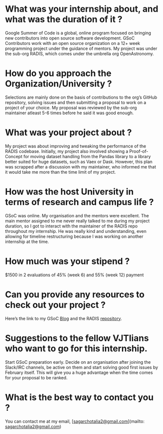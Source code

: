 # What was your internship about, and what was the duration of it ?

Google Summer of Code is a global, online program focused on bringing new contributors into open source software development. GSoC Contributors work with an open source organization on a 12+ week programming project under the guidance of mentors. My project was under the sub-org RADIS, which comes under the umbrella org OpenAstronomy.

# How do you approach the Organization/University ?

Selections are mainly done on the basis of contributions to the org’s GitHub repository, solving issues and then submitting a proposal to work on a project of your choice. My proposal was reviewed by the sub-org maintainer atleast 5-6 times before he said it was good enough.

# What was your project about ?

My project was about improving and tweaking the performance of the RADIS codebase. Initially, my project also involved showing a Proof-of-Concept for moving dataset handling from the Pandas library to a library better suited for huge datasets, such as Vaex or Dask. However, this plan was scrapped after a discussion with my maintainer, who informed me that it would take me more than the time limit of my project.

# How was the host University in terms of research and campus life ?

GSoC was online. My organisation and the mentors were excellent. The main mentor assigned to me never really talked to me during my project duration, so I got to interact with the maintainer of the RADIS repo throughout my internship. He was really kind and understanding, even allowing for timeline restructuring because I was working on another internship at the time.

# How much was your stipend ?

$1500 in 2 evaluations of 45% (week 6) and 55% (week 12) payment

# Can you provide any resources to check out your project ?

Here’s the link to my GSoC [Blog](https://sagarchotalia.github.io/Blog/) and the RADIS [repository](https://github.com/radis/radis).

# Suggestions to the fellow VJTIians who want to go for this internship.

Start GSoC preparation early. Decide on an organisation after joining the Slack/IRC channels, be active on them and start solving good first issues by February itself. This will give you a huge advantage when the time comes for your proposal to be ranked.

# What is the best way to contact you ?

You can contact me at my email, [sagarchotalia2@gmail.com](mailto: sagarchotalia2@gmail.com)
